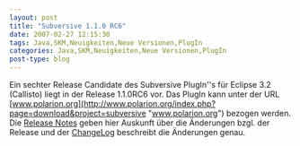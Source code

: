 ```yaml
---
layout: post
title: "Subversive 1.1.0 RC6"
date: 2007-02-27 12:15:30
tags: Java,SKM,Neuigkeiten,Neue Versionen,PlugIn
categories: Java,SKM,Neuigkeiten,Neue Versionen,PlugIn
post-type: blog
---
```

Ein sechter Release Candidate des Subversive PlugIn''s für Eclipse 3.2 (Callisto) liegt in der Release 1.1.0RC6 vor. Das PlugIn kann 
unter der URL [www.polarion.org](http://www.polarion.org/index.php?page=download&project=subversive "www.polarion.org") bezogen werden. 
Die [Release Notes](http://www.polarion.org/projects/subversive/download/1.1/releasenotes.txt "Release Notes") geben hier Auskunft über 
die Änderungen bzgl. der Release 
und der [ChangeLog](http://www.polarion.org/projects/subversive/download/1.1/changelog.txt "ChangeLog") beschreibt die Änderungen genau.
